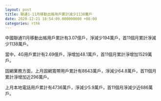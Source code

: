 ```yaml
---
layout: post
title: 聯通1-11月移動出帳用戶累計減少1138萬戶
date: 2020-12-21 18:54:09.000000000 +08:00
categories: rthk
---
```


中國聯通11月移動出帳用戶累計有3.07億戶，淨減少194萬戶，首11個月累計淨減少1138萬戶。

當中，4G用戶累計有2.69億戶，淨增加48.1萬戶，首11個月累計淨增加1529萬戶。

固網業務方面，上月固網寬帶用戶累計有8643萬戶，淨減少64.8萬戶，首11個月累計淨增加近296萬戶。

上月本地電話用戶累計有4736萬戶，淨減少5.9萬戶，首11個月淨減少近686萬戶。
